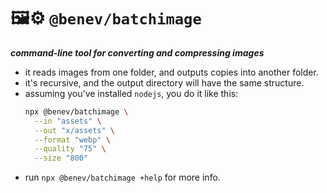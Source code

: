 
# 🖼️⚙️ `@benev/batchimage`

***command-line tool for converting and compressing images***

- it reads images from one folder, and outputs copies into another folder.
- it's recursive, and the output directory will have the same structure.
- assuming you've installed `nodejs`, you do it like this:
    ```sh
    npx @benev/batchimage \
      --in "assets" \
      --out "x/assets" \
      --format "webp" \
      --quality "75" \
      --size "800"
    ```
- run `npx @benev/batchimage +help` for more info.
